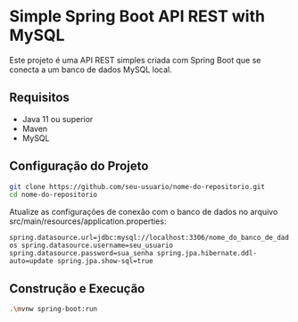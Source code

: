 # Simple Spring Boot API REST with MySQL

Este projeto é uma API REST simples criada com Spring Boot que se conecta a um banco de dados MySQL local.

## Requisitos

- Java 11 ou superior
- Maven
- MySQL

## Configuração do Projeto

```bash
git clone https://github.com/seu-usuario/nome-do-repositorio.git
cd nome-do-repositorio
```

Atualize as configurações de conexão com o banco de dados no arquivo src/main/resources/application.properties:

``
spring.datasource.url=jdbc:mysql://localhost:3306/nome_do_banco_de_dados
spring.datasource.username=seu_usuario
spring.datasource.password=sua_senha
spring.jpa.hibernate.ddl-auto=update
spring.jpa.show-sql=true
``

## Construção e Execução

```bash
.\mvnw spring-boot:run
```
